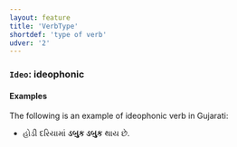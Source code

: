```yaml
---
layout: feature
title: 'VerbType'
shortdef: 'type of verb'
udver: '2'
---
```


### <a name="Ideo">`Ideo`</a>: ideophonic

#### Examples

The following is an example of ideophonic verb in Gujarati:

* હોડી દરિયામાં <b>ડબુક ડબુક</b> થાય છે.
<!-- Interlanguage links updated Ne 5. května 2024, 18:20:27 CEST -->
